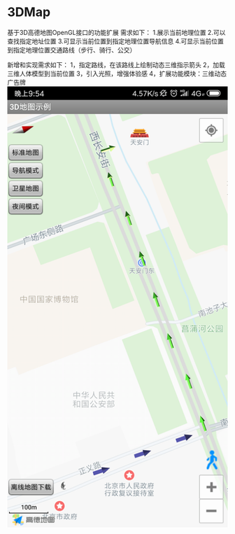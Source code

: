 # 3DMap
基于3D高德地图OpenGL接口的功能扩展
需求如下：
1.展示当前地理位置
2.可以查找指定地址位置
3.可显示当前位置到指定地理位置导航信息
4.可显示当前位置到指定地理位置交通路线（步行、骑行、公交）

新增和实现需求如下：
1，指定路线，在该路线上绘制动态三维指示箭头
2，加载三维人体模型到当前位置
3，引入光照，增强体验感
4，扩展功能模块：三维动态广告牌
![Image text](https://github.com/ProEthan/3DMap/blob/master/image_folder/main.png)
